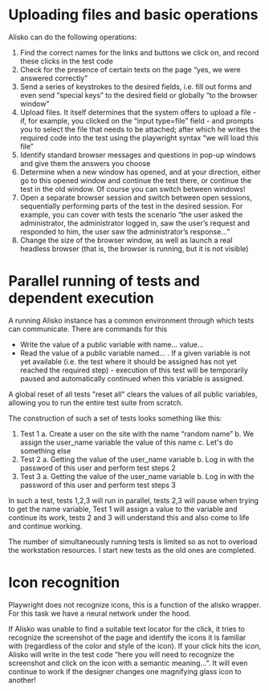 

# Uploading files and basic operations

Alisko can do the following operations:

1. Find the correct names for the links and buttons we click on, and record these clicks in the test code
2. Check for the presence of certain texts on the page “yes, we were answered correctly”
3. Send a series of keystrokes to the desired fields, i.e. fill out forms and even send “special keys” to the desired field or globally “to the browser window”
4. Upload files. It itself determines that the system offers to upload a file - if, for example, you clicked on the “input type=file” field - and prompts you to select the file that needs to be attached; after which he writes the required code into the test using the playwright syntax “we will load this file”
5. Identify standard browser messages and questions in pop-up windows and give them the answers you choose
6. Determine when a new window has opened, and at your direction, either go to this opened window and continue the test there, or continue the test in the old window. Of course you can switch between windows!
7. Open a separate browser session and switch between open sessions, sequentially performing parts of the test in the desired session. For example, you can cover with tests the scenario “the user asked the administrator, the administrator logged in, saw the user’s request and responded to him, the user saw the administrator’s response...”
8. Change the size of the browser window, as well as launch a real headless browser (that is, the browser is running, but it is not visible)

# Parallel running of tests and dependent execution

A running Alisko instance has a common environment through which tests can communicate. There are commands for this
- Write the value of a public variable with name... value...
- Read the value of a public variable named... . If a given variable is not yet available (i.e. the test where it should be assigned has not yet reached the required step) - execution of this test will be temporarily paused and automatically continued when this variable is assigned.

A global reset of all tests "reset all" clears the values of all public variables, allowing you to run the entire test suite from scratch.

The construction of such a set of tests looks something like this:
1. Test 1
 a. Create a user on the site with the name “random name”
 b. We assign the user_name variable the value of this name
 c. Let's do something else
2. Test 2
 a. Getting the value of the user_name variable
 b. Log in with the password of this user and perform test steps 2
3. Test 3
 a. Getting the value of the user_name variable
 b. Log in with the password of this user and perform test steps 3

In such a test, tests 1,2,3 will run in parallel, tests 2,3 will pause when trying to get the name variable, Test 1 will assign a value to the variable and continue its work, tests 2 and 3 will understand this and also come to life and continue working.

The number of simultaneously running tests is limited so as not to overload the workstation resources. I start new tests as the old ones are completed.

# Icon recognition

Playwright does not recognize icons, this is a function of the alisko wrapper. For this task we have a neural network under the hood.

If Alisko was unable to find a suitable text locator for the click, it tries to recognize the screenshot of the page and identify the icons it is familiar with (regardless of the color and style of the icon). If your click hits the icon, Alisko will write in the test code “here you will need to recognize the screenshot and click on the icon with a semantic meaning...”. It will even continue to work if the designer changes one magnifying glass icon to another!
